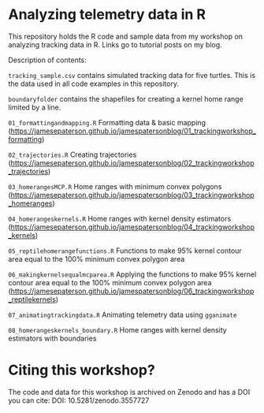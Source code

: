 # Analyzing telemetry data in R

This repository holds the R code and sample data from my workshop on analyzing tracking data in R. Links go to tutorial posts on my blog.

Description of contents:

`tracking_sample.csv` contains simulated tracking data for five turtles. This is the data used in all code examples in this repository.

`boundaryfolder` contains the shapefiles for creating a kernel home range limited by a line.

`01_formattingandmapping.R` Formatting data & basic mapping (https://jamesepaterson.github.io/jamespatersonblog/01_trackingworkshop_formatting)

`02_trajectories.R` Creating trajectories (https://jamesepaterson.github.io/jamespatersonblog/02_trackingworkshop_trajectories)

`03_homerangesMCP.R` Home ranges with minimum convex polygons (https://jamesepaterson.github.io/jamespatersonblog/03_trackingworkshop_homeranges)

`04_homerangeskernels.R` Home ranges with kernel density estimators (https://jamesepaterson.github.io/jamespatersonblog/04_trackingworkshop_kernels)

`05_reptilehomerangefunctions.R` Functions to make 95% kernel contour area equal to the 100% minimum convex polygon area

`06_makingkernelsequalmcparea.R` Applying the functions to make 95% kernel contour area equal to the 100% minimum convex polygon area (https://jamesepaterson.github.io/jamespatersonblog/06_trackingworkshop_reptilekernels)

`07_animatingtrackingdata.R` Animating telemetry data using `gganimate`

`08_homerangeskernels_boundary.R` Home ranges with kernel density estimators with boundaries

# Citing this workshop?
The code and data for this workshop is archived on Zenodo and has a DOI you can cite:
DOI: 10.5281/zenodo.3557727
